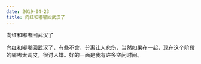 ```yaml
---
date: 2019-04-23
title: 向红和嘟嘟回武汉了
---
```

向红和嘟嘟回武汉了

向红和嘟嘟回武汉了，有些不舍，分离让人悲伤，当然如果在一起，现在这个阶段的嘟嘟太调皮，很讨人嫌。好的一面是我有许多空闲时间。
